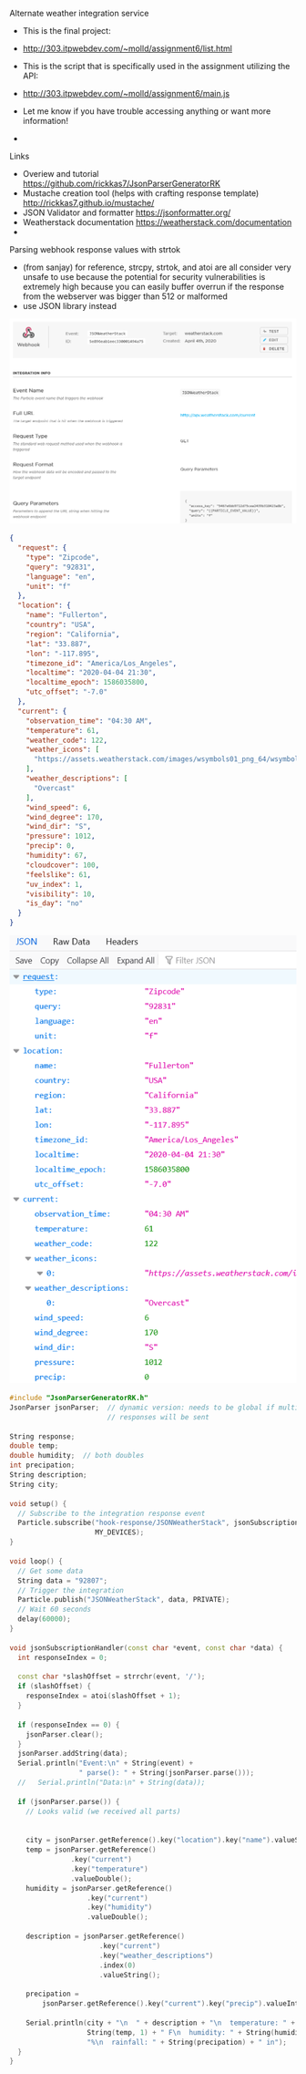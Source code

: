 Alternate weather integration service

* This is the final project:

* http://303.itpwebdev.com/~molld/assignment6/list.html

* This is the script that is specifically used in the assignment utilizing the API:

* http://303.itpwebdev.com/~molld/assignment6/main.js

* Let me know if you have trouble accessing anything or want more information!
* 



Links

* Overiew and tutorial https://github.com/rickkas7/JsonParserGeneratorRK
* Mustache creation tool (helps with crafting response template) http://rickkas7.github.io/mustache/
* JSON Validator and formatter https://jsonformatter.org/
* Weatherstack documentation https://weatherstack.com/documentation
* 



Parsing webhook response values with strtok

* (from sanjay) for reference, strcpy, strtok, and atoi are all consider very unsafe to use because the potential for security vulnerabilities is extremely high because you can easily buffer overrun if the response from the webserver was bigger than 512 or malformed
* use JSON library instead

![image-20200405005837141](lecture_weatherstack_integration.assets/image-20200405005837141.png)

```json
{
  "request": {
    "type": "Zipcode",
    "query": "92831",
    "language": "en",
    "unit": "f"
  },
  "location": {
    "name": "Fullerton",
    "country": "USA",
    "region": "California",
    "lat": "33.887",
    "lon": "-117.895",
    "timezone_id": "America/Los_Angeles",
    "localtime": "2020-04-04 21:30",
    "localtime_epoch": 1586035800,
    "utc_offset": "-7.0"
  },
  "current": {
    "observation_time": "04:30 AM",
    "temperature": 61,
    "weather_code": 122,
    "weather_icons": [
      "https://assets.weatherstack.com/images/wsymbols01_png_64/wsymbol_0004_black_low_cloud.png"
    ],
    "weather_descriptions": [
      "Overcast"
    ],
    "wind_speed": 6,
    "wind_degree": 170,
    "wind_dir": "S",
    "pressure": 1012,
    "precip": 0,
    "humidity": 67,
    "cloudcover": 100,
    "feelslike": 61,
    "uv_index": 1,
    "visibility": 10,
    "is_day": "no"
  }
}
```



![image-20200405005641533](lecture_weatherstack_integration.assets/image-20200405005641533.png)

```c++
#include "JsonParserGeneratorRK.h"
JsonParser jsonParser;  // dynamic version: needs to be global if multi-part
                        // responses will be sent

String response;
double temp;
double humidity;  // both doubles
int precipation;
String description;
String city;

void setup() {
  // Subscribe to the integration response event
  Particle.subscribe("hook-response/JSONWeatherStack", jsonSubscriptionHandler,
                     MY_DEVICES);
}

void loop() {
  // Get some data
  String data = "92807";
  // Trigger the integration
  Particle.publish("JSONWeatherStack", data, PRIVATE);
  // Wait 60 seconds
  delay(60000);
}

void jsonSubscriptionHandler(const char *event, const char *data) {
  int responseIndex = 0;

  const char *slashOffset = strrchr(event, '/');
  if (slashOffset) {
    responseIndex = atoi(slashOffset + 1);
  }

  if (responseIndex == 0) {
    jsonParser.clear();
  }
  jsonParser.addString(data);
  Serial.println("Event:\n" + String(event) +
                 " parse(): " + String(jsonParser.parse()));
  //   Serial.println("Data:\n" + String(data));

  if (jsonParser.parse()) {
    // Looks valid (we received all parts)


    city = jsonParser.getReference().key("location").key("name").valueString();
    temp = jsonParser.getReference()
               .key("current")
               .key("temperature")
               .valueDouble();
    humidity = jsonParser.getReference()
                   .key("current")
                   .key("humidity")
                   .valueDouble();

    description = jsonParser.getReference()
                      .key("current")
                      .key("weather_descriptions")
					  .index(0)
                      .valueString();

    precipation =
        jsonParser.getReference().key("current").key("precip").valueInt();

    Serial.println(city + "\n  " + description + "\n  temperature: " +
                   String(temp, 1) + " F\n  humidity: " + String(humidity, 1) +
                   "%\n  rainfall: " + String(precipation) + " in");
  }
}
```

